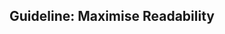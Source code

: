 <div id="title">

## Guideline: Maximise Readability

</div>

<div id="body">

<include src="introduction/embed.md" boilerplate  />
<include src="basic/embed.md" boilerplate  />
<include src="intermediate/embed.md" boilerplate  />
<include src="advanced/embed.md" boilerplate  />

</div>

<div id="extras">
</div>